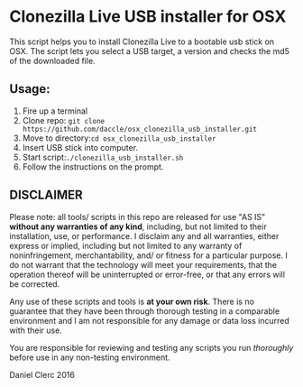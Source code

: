 # Clonezilla Live USB installer for OSX

This script helps you to install Clonezilla Live to a bootable usb stick on OSX. The script lets you select a USB target, a version and checks the md5 of the downloaded file.

## Usage: 

1. Fire up a terminal
2. Clone repo: `git clone https://github.com/daccle/osx_clonezilla_usb_installer.git`
3. Move to directory:`cd osx_clonezilla_usb_installer`
4. Insert USB stick into computer.
5. Start script:`./clonezilla_usb_installer.sh`
6. Follow the instructions on the prompt.

## DISCLAIMER

Please note: all tools/ scripts in this repo are released for use "AS IS" **without any warranties of any kind**,
including, but not limited to their installation, use, or performance.  I disclaim any and all warranties, either 
express or implied, including but not limited to any warranty of noninfringement, merchantability, and/ or fitness 
for a particular purpose.  I do not warrant that the technology will meet your requirements, that the operation 
thereof will be uninterrupted or error-free, or that any errors will be corrected.

Any use of these scripts and tools is **at your own risk**.  There is no guarantee that they have been through 
thorough testing in a comparable environment and I am not responsible for any damage or data loss incurred with 
their use.

You are responsible for reviewing and testing any scripts you run *thoroughly* before use in any non-testing 
environment.


Daniel Clerc 2016
